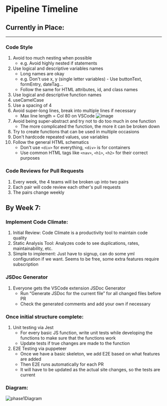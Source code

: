 # Pipeline Timeline

## Currently in Place:
---
### Code Style
1. Avoid too much nesting when possible
    - e.g. Avoid highly nested if statements
2. Use logical and descriptive variables names
    - Long names are okay
    - e.g. Don't use x, y (single letter variables) - Use buttonText, formEntry, dateTag...
    - Follow the same for HTML attributes, id, and class names
3. Use logical and descriptive function names
4. useCamelCase
5. Use a spacing of 4
6. Avoid super-long lines, break into multiple lines if necessary
    - Max line length = Col 80 on VSCode
![image](https://github.com/CSE-110-Group-13/cse110-sp24-group13/assets/110417388/594e2494-ceb1-4990-9a12-43e5a04ecf5e)
7. Avoid being super-abstract and try not to do too much in one function
    - The more complicated the function, the more it can be broken down
8. Try to create functions that can be used in multiple occasions
9. Don't hardcode repeated values, use variables
10. Follow the general HTML schematics
    - Don't use `<div>` for everything, `<div>` is for containers
    - Use common HTML tags like `<nav>`, `<h1>`, `<h2>` for their correct purposes

### Code Reviews for Pull Requests
1. Every week, the 4 teams will be broken up into two pairs
2. Each pair will code review each other's pull requests
3. The pairs change weekly

## By Week 7:

### Implement Code Climate:
1. Initial Review: Code Climate is a productivity tool to maintain code quality
2. Static Analysis Tool: Analyzes code to see duplications, rates, maintainability, etc.
3. Simple to implement: Just have to signup, can do some yml configuration if we want. Seems to be free, some extra features require subscription

### JSDoc Generator
1. Everyone gets the VSCode extension JSDoc Generator
    - Run “Generate JSDoc for the current file” for all changed files before PR
    - Check the generated comments and add your own if necessary

### Once initial structure complete:

1. Unit testing via Jest
    - For every basic JS function, write unit tests while developing the functions to make sure that the functions work
    - Update tests if true changes are made to the function
2. E2E Testing via puppeteer
    - Once we have a basic skeleton, we add E2E based on what features are added
    - Then E2E runs automatically for each PR
    - It will have to be updated as the actual site changes, so the tests are current

### Diagram:
![phase1Diagram](https://github.com/CSE-110-Group-13/cse110-sp24-group13/blob/main/admin/cipipeline/phase1.drawio.png)
